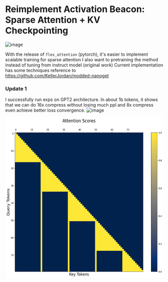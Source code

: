 # Reimplement Activation Beacon: Sparse Attention + KV Checkpointing

<img width="582" height="275" alt="image" src="https://github.com/user-attachments/assets/19949705-d1e8-4cc7-9974-8944a66e2b77" />

With the release of `flex_attention` (pytorch), it's easier to implement scalable training for sparse attention
I also want to pretraining the method instead of tuning from instruct model (original work)
Current implementation has some techniques reference to https://github.com/KellerJordan/modded-nanogpt

### Update 1
I successfully run exps on GPT2 architecture. In about 1b tokens, it shows that we can do 16x compress without losing much ppl and 8x compress even achieve better loss convergence.
<img width="1237" height="642" alt="image" src="https://github.com/user-attachments/assets/d1a78fc0-d476-4c3e-b2f6-bf1bb87b127e" />



<img width="640" height="512" alt="image" src="./attention_scores.png" />
